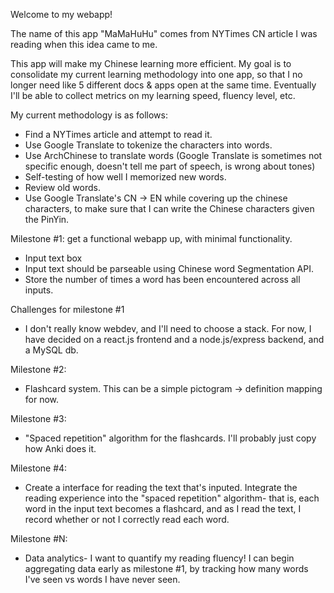 Welcome to my webapp!

The name of this app "MaMaHuHu" comes from NYTimes CN article I was reading
when this idea came to me. 

This app will make my Chinese learning more efficient. My goal is to
consolidate my current learning methodology into one app, so that I no longer
need like 5 different docs & apps open at the same time. Eventually I'll be
able to collect metrics on my learning speed, fluency level, etc.

My current methodology is as follows:
*    Find a NYTimes article and attempt to read it.
*    Use Google Translate to tokenize the characters into words.
*    Use ArchChinese to translate words (Google Translate is sometimes not
     specific enough, doesn't tell me part of speech, is wrong about tones)
*    Self-testing of how well I memorized new words.
*    Review old words.
*    Use Google Translate's CN -> EN while covering up the chinese characters,
     to make sure that I can write the Chinese characters given the PinYin.

Milestone #1: get a functional webapp up, with minimal functionality.
*    Input text box
*    Input text should be parseable using Chinese word Segmentation API.
*    Store the number of times a word has been encountered across all inputs.

Challenges for milestone #1
*    I don't really know webdev, and I'll need to choose a stack. For now, 
     I have decided on a react.js frontend and a node.js/express backend, and
     a MySQL db.

Milestone #2: 
*    Flashcard system. This can be a simple pictogram -> definition
     mapping for now.

Milestone #3:
*    "Spaced repetition" algorithm for the flashcards. I'll probably just copy
     how Anki does it.

Milestone #4:
*    Create a interface for reading the text that's inputed. Integrate the
     reading experience into the "spaced repetition" algorithm- that is, each
     word in the input text becomes a flashcard, and as I read the text, I
     record whether or not I correctly read each word.

Milestone #N:
*    Data analytics- I want to quantify my reading fluency!
     I can begin aggregating data early as milestone #1, by tracking
     how many words I've seen vs words I have never seen.
